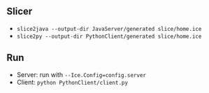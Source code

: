 ## Slicer
 - `slice2java --output-dir JavaServer/generated slice/home.ice`
 - `slice2py --output-dir PythonClient/generated slice/home.ice`

## Run
 - Server: run with `--Ice.Config=config.server`
 - Client: `python PythonClient/client.py`
